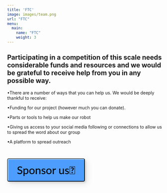 ```yaml
---
title: 'FTC'
image: images/team.png
url: "FTC"
menu:
  main:
    name: "FTC"
    weight: 3
---
```


## Participating in a competition of this scale needs considerable funds and resources and we would be grateful to receive help from you in any possible way.

•There are a  number of ways that you can help us. We would be deeply thankful to receive:

•Funding for our project (however much you can donate).

•Parts or tools to help us make our robot

•Giving us access to your social media following or connections to allow us to spread the word about our group

•A platform to spread outreach

<br>

<button style=" width: 250px;
  height: 75px;
  color: #000;
  border-radius: 5px;
  padding: 10px 25px;
  font-family: 'Lato', sans-serif;
  font-size: 35px;
  font-weight: 500;
  background: transparent;
  cursor: pointer;
  transition: all 0.3s ease;
  position: relative;
  display: inline-block;
   box-shadow:inset 2px 2px 2px 0px rgba(255,255,255,.5),
   7px 7px 20px 0px rgba(0,0,0,.1),
   4px 4px 5px 0px rgba(0,0,0,.1);
  outline: none;
  background:#4d9dff ;" href="https://gmail.com" onclick="window.location.href = 'http://api.whatsapp.com/send?phone=918007094101&text=Hello!%0AI%20would%20like%20to%20sponsor%20your%20team';
">Sponsor us💸</button>
